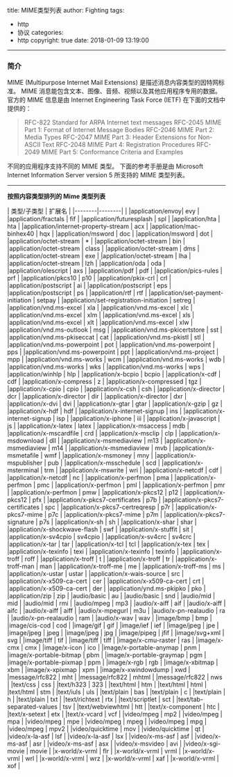 title: MIME类型列表
author: Fighting
tags:
  - http
  - 协议
categories:
  - http
copyright: true
date: 2018-01-09 13:19:00
---
### 简介

MIME (Multipurpose Internet Mail Extensions) 是描述消息内容类型的因特网标准。
MIME 消息能包含文本、图像、音频、视频以及其他应用程序专用的数据。
官方的 MIME 信息是由 Internet Engineering Task Force (IETF) 在下面的文档中提供的：
> RFC-822 Standard for ARPA Internet text messages
RFC-2045 MIME Part 1: Format of Internet Message Bodies
RFC-2046 MIME Part 2: Media Types
RFC-2047 MIME Part 3: Header Extensions for Non-ASCII Text
RFC-2048 MIME Part 4: Registration Procedures
RFC-2049 MIME Part 5: Conformance Criteria and Examples

不同的应用程序支持不同的 MIME 类型。
下面的参考手册是由 Microsoft Internet Information Server version 5 所支持的 MIME 类型列表。

<!--more-->

---

**按照内容类型排列的 Mime 类型列表**

| 类型/子类型 | 扩展名 |
|--------|--------|                                  |
|application/envoy|	evy                             |
|application/fractals |	fif                         |
|application/futuresplash |	spl                     |
|application/hta |	hta                             |
|application/internet-property-stream |	acx         |
|application/mac-binhex40 |	hqx                     |
|application/msword |	doc                             |
|application/msword |	dot                             |
|application/octet-stream |	*                        |
|application/octet-stream |	bin                      |
|application/octet-stream |	class                    |
|application/octet-stream |	dms                      |
|application/octet-stream |	exe                      |
|application/octet-stream |	lha                      |
|application/octet-stream |	lzh                      |
|application/oda	| oda                              |
|application/olescript	| axs                          |
|application/pdf	| pdf                              |
|application/pics-rules	| prf                          |
|application/pkcs10	| p10                              |
|application/pkix-crl	| crl                          |
|application/postscript	| ai                           |
|application/postscript	| eps                          |
|application/postscript	| ps                           |
|application/rtf	| rtf                              |
|application/set-payment-initiation |	setpay           |
|application/set-registration-initiation |	setreg   |
|application/vnd.ms-excel	| xla                      |
|application/vnd.ms-excel	| xlc                      |
|application/vnd.ms-excel	| xlm                      |
|application/vnd.ms-excel	| xls                      |
|application/vnd.ms-excel	| xlt                      |
|application/vnd.ms-excel	| xlw                      |
|application/vnd.ms-outlook	| msg                      |
|application/vnd.ms-pkicertstore |	sst              |
|application/vnd.ms-pkiseccat |	cat                  |
|application/vnd.ms-pkistl |	stl                      |
|application/vnd.ms-powerpoint |	pot                  |
|application/vnd.ms-powerpoint |	pps                  |
|application/vnd.ms-powerpoint |	ppt                  |
|application/vnd.ms-project |	mpp                      |
|application/vnd.ms-works |	wcm                      |
|application/vnd.ms-works |	wdb                      |
|application/vnd.ms-works |	wks                      |
|application/vnd.ms-works |	wps                      |
|application/winhlp |	hlp                              |
|application/x-bcpio |	bcpio                        |
|application/x-cdf |	cdf                              |
|application/x-compress |	z                            |
|application/x-compressed |	tgz                      |
|application/x-cpio |	cpio                             |
|application/x-csh |	csh                              |
|application/x-director |	dcr                          |
|application/x-director |	dir                          |
|application/x-director |	dxr                          |
|application/x-dvi |	dvi                              |
|application/x-gtar |	gtar                             |
|application/x-gzip |	gz                               |
|application/x-hdf |	hdf                              |
|application/x-internet-signup |	ins                  |
|application/x-internet-signup |	isp                  |
|application/x-iphone |	iii                          |
|application/x-javascript |	js                       |
|application/x-latex |	latex                        |
|application/x-msaccess |	mdb                          |
|application/x-mscardfile |	crd                      |
|application/x-msclip |	clp                          |
|application/x-msdownload	| dll                      |
|application/x-msmediaview	| m13                      |
|application/x-msmediaview	| m14                      |
|application/x-msmediaview	| mvb                      |
|application/x-msmetafile	| wmf                      |
|application/x-msmoney	| mny                          |
|application/x-mspublisher	| pub                      |
|application/x-msschedule	| scd                      |
|application/x-msterminal	| trm                      |
|application/x-mswrite	| wri                          |
|application/x-netcdf	| cdf                          |
|application/x-netcdf	| nc                           |
|application/x-perfmon	| pma                          |
|application/x-perfmon	| pmc                          |
|application/x-perfmon	| pml                          |
|application/x-perfmon	| pmr                          |
|application/x-perfmon	| pmw                          |
|application/x-pkcs12	| p12                          |
|application/x-pkcs12	| pfx                          |
|application/x-pkcs7-certificates	| p7b              |
|application/x-pkcs7-certificates	| spc              |
|application/x-pkcs7-certreqresp	| p7r              |
|application/x-pkcs7-mime	| p7c                      |
|application/x-pkcs7-mime	| p7m                      |
|application/x-pkcs7-signature	| p7s                  |
|application/x-sh	| sh                               |
|application/x-shar	| shar                             |
|application/x-shockwave-flash |	swf                  |
|application/x-stuffit	| sit                          |
|application/x-sv4cpio	| sv4cpio                      |
|application/x-sv4crc	| sv4crc                       |
|application/x-tar	| tar                              |
|application/x-tcl	| tcl                              |
|application/x-tex	| tex                              |
|application/x-texinfo	| texi                         |
|application/x-texinfo	| texinfo                      |
|application/x-troff	| roff                         |
|application/x-troff	| t                            |
|application/x-troff	| tr                           |
|application/x-troff-man	| man                      |
|application/x-troff-me	| me                           |
|application/x-troff-ms	| ms                           |
|application/x-ustar	| ustar                        |
|application/x-wais-source	| src                      |
|application/x-x509-ca-cert	| cer                      |
|application/x-x509-ca-cert	| crt                      |
|application/x-x509-ca-cert	| der                      |
|application/ynd.ms-pkipko	| pko                      |
|application/zip	| zip                              |
|audio/basic	| au                                   |
|audio/basic |	snd                                  |
|audio/mid	| mid                                      |
|audio/mid	| rmi                                      |
|audio/mpeg	| mp3                                      |
|audio/x-aiff	| aif                                  |
|audio/x-aiff	| aifc                                 |
|audio/x-aiff	| aiff                                 |
|audio/x-mpegurl	| m3u                              |
|audio/x-pn-realaudio	| ra                           |
|audio/x-pn-realaudio	| ram                          |
|audio/x-wav	| wav                                  |
|image/bmp	| bmp                                      |
|image/cis-cod	| cod                                  |
|image/gif	| gif                                      |
|image/ief	| ief                                      |
|image/jpeg	| jpe                                      |
|image/jpeg	| jpeg                                     |
|image/jpeg	| jpg                                      |
|image/pipeg	| jfif                                 |
|image/svg+xml	| svg                                  |
|image/tiff	| tif                                      |
|image/tiff	| tiff                                     |
|image/x-cmu-raster	| ras                              |
|image/x-cmx	| cmx                                  |
|image/x-icon	| ico                                  |
|image/x-portable-anymap	| pnm                      |
|image/x-portable-bitmap	| pbm                      |
|image/x-portable-graymap	| pgm                      |
|image/x-portable-pixmap	| ppm                      |
|image/x-rgb	| rgb                                  |
|image/x-xbitmap	| xbm                              |
|image/x-xpixmap	| xpm                              |
|image/x-xwindowdump	| xwd                          |
|message/rfc822	| mht                                  |
|message/rfc822	| mhtml                                |
|message/rfc822	| nws                                  |
|text/css	| css                                      |
|text/h323	| 323                                      |
|text/html	| htm                                      |
|text/html	| html                                     |
|text/html	| stm                                      |
|text/iuls	| uls                                      |
|text/plain	| bas                                      |
|text/plain	| c                                        |
|text/plain	| h                                        |
|text/plain	| txt                                      |
|text/richtext	| rtx                                  |
|text/scriptlet	| sct                                  |
|text/tab-separated-values	| tsv                      |
|text/webviewhtml	| htt                              |
|text/x-component	| htc                              |
|text/x-setext	| etx                                  |
|text/x-vcard	| vcf                                  |
|video/mpeg	| mp2                                      |
|video/mpeg	| mpa                                      |
|video/mpeg	| mpe                                      |
|video/mpeg	| mpeg                                     |
|video/mpeg	| mpg                                      |
|video/mpeg	| mpv2                                     |
|video/quicktime	| mov                              |
|video/quicktime	| qt                               |
|video/x-la-asf	| lsf                                  |
|video/x-la-asf	| lsx                                  |
|video/x-ms-asf	| asf                                  |
|video/x-ms-asf	| asr                                  |
|video/x-ms-asf	| asx                                  |
|video/x-msvideo	| avi                              |
|video/x-sgi-movie	| movie                            |
|x-world/x-vrml	| flr                                  |
|x-world/x-vrml	| vrml                                 |
|x-world/x-vrml	| wrl                                  |
|x-world/x-vrml	| wrz                                  |
|x-world/x-vrml	| xaf                                  |
|x-world/x-vrml	| xof                                  |